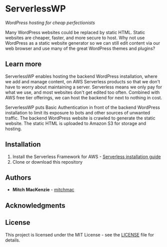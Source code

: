 # ServerlessWP
*WordPress hosting for cheap perfectionists*

Many WordPress websites could be replaced by static HTML. Static websites are cheaper, faster, and more secure to host.
Why not use WordPress as a static website generator so we can still edit content via our web browser and use many of the great WordPress themes and plugins?

## Learn more

ServerlessWP enables hosting the backend WordPress installation, where we add and manage content, on AWS Serverless products so that we don't have to worry about maintaining a server. Serverless means we only pay for what we use, and most websites don't get edited too often. Combined with AWS free tier offerings, we can host the backend for next to nothing in cost.

ServerlessWP puts Basic Authentication in front of the backend WordPress installation to limit its exposure to bots and other sources of unwanted traffic. The backend WordPress website is crawled to generate the static website. The static HTML is uploaded to Amazon S3 for storage and hosting.

## Installation

1. Install the Serverless Framework for AWS - [Serverless installation guide](https://serverless.com/framework/docs/providers/aws/guide/installation/)
2. Clone or download this repository

## Authors

* **Mitch MacKenzie**  - [mitchmac](https://github.com/mitchmac)

## Acknowledgments

## License

This project is licensed under the MIT License - see the [LICENSE](LICENSE) file for details.
